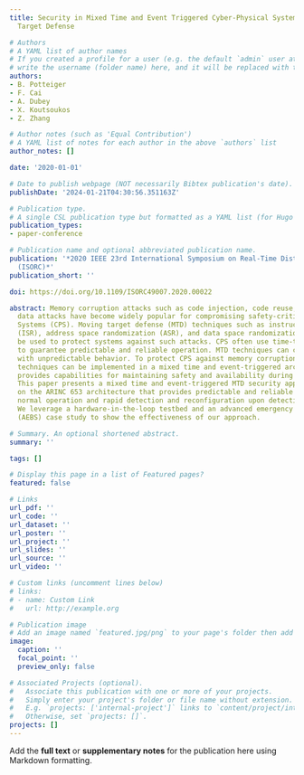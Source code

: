 ```yaml
---
title: Security in Mixed Time and Event Triggered Cyber-Physical Systems using Moving
  Target Defense

# Authors
# A YAML list of author names
# If you created a profile for a user (e.g. the default `admin` user at `content/authors/admin/`), 
# write the username (folder name) here, and it will be replaced with their full name and linked to their profile.
authors:
- B. Potteiger
- F. Cai
- A. Dubey
- X. Koutsoukos
- Z. Zhang

# Author notes (such as 'Equal Contribution')
# A YAML list of notes for each author in the above `authors` list
author_notes: []

date: '2020-01-01'

# Date to publish webpage (NOT necessarily Bibtex publication's date).
publishDate: '2024-01-21T04:30:56.351163Z'

# Publication type.
# A single CSL publication type but formatted as a YAML list (for Hugo requirements).
publication_types:
- paper-conference

# Publication name and optional abbreviated publication name.
publication: '*2020 IEEE 23rd International Symposium on Real-Time Distributed Computing
  (ISORC)*'
publication_short: ''

doi: https://doi.org/10.1109/ISORC49007.2020.00022

abstract: Memory corruption attacks such as code injection, code reuse, and non-control
  data attacks have become widely popular for compromising safety-critical Cyber-Physical
  Systems (CPS). Moving target defense (MTD) techniques such as instruction set randomization
  (ISR), address space randomization (ASR), and data space randomization (DSR) can
  be used to protect systems against such attacks. CPS often use time-triggered architectures
  to guarantee predictable and reliable operation. MTD techniques can cause time delays
  with unpredictable behavior. To protect CPS against memory corruption attacks, MTD
  techniques can be implemented in a mixed time and event-triggered architecture that
  provides capabilities for maintaining safety and availability during an attack.
  This paper presents a mixed time and event-triggered MTD security approach based
  on the ARINC 653 architecture that provides predictable and reliable operation during
  normal operation and rapid detection and reconfiguration upon detection of attacks.
  We leverage a hardware-in-the-loop testbed and an advanced emergency braking system
  (AEBS) case study to show the effectiveness of our approach.

# Summary. An optional shortened abstract.
summary: ''

tags: []

# Display this page in a list of Featured pages?
featured: false

# Links
url_pdf: ''
url_code: ''
url_dataset: ''
url_poster: ''
url_project: ''
url_slides: ''
url_source: ''
url_video: ''

# Custom links (uncomment lines below)
# links:
# - name: Custom Link
#   url: http://example.org

# Publication image
# Add an image named `featured.jpg/png` to your page's folder then add a caption below.
image:
  caption: ''
  focal_point: ''
  preview_only: false

# Associated Projects (optional).
#   Associate this publication with one or more of your projects.
#   Simply enter your project's folder or file name without extension.
#   E.g. `projects: ['internal-project']` links to `content/project/internal-project/index.md`.
#   Otherwise, set `projects: []`.
projects: []
---
```


Add the **full text** or **supplementary notes** for the publication here using Markdown formatting.
